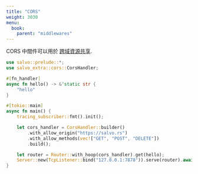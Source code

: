 ```yaml
---
title: "CORS"
weight: 3030
menu:
  book:
    parent: "middlewares"
---
```


CORS 中間件可以用於 [跨域資源共享](https://developer.mozilla.org/zh-CN/docs/Web/HTTP/CORS).

```rust
use salvo::prelude::*;
use salvo_extra::cors::CorsHandler;

#[fn_handler]
async fn hello() -> &'static str {
    "hello"
}

#[tokio::main]
async fn main() {
    tracing_subscriber::fmt().init();

    let cors_handler = CorsHandler::builder()
        .with_allow_origin("https://salvo.rs")
        .with_allow_methods(vec!["GET", "POST", "DELETE"])
        .build();

    let router = Router::with_hoop(cors_handler).get(hello);
    Server::new(TcpListener::bind("127.0.0.1:7878")).serve(router).await.unwrap();
}
```